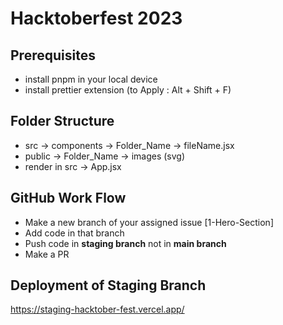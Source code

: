 # Hacktoberfest 2023
## Prerequisites
- install pnpm in your local device
- install prettier extension (to Apply : Alt + Shift + F)

## Folder Structure
- src -> components -> Folder_Name -> fileName.jsx
- public -> Folder_Name -> images (svg)
- render in src -> App.jsx

## GitHub Work Flow
- Make a new branch of your assigned issue [1-Hero-Section]
- Add code in that branch
- Push code in **staging branch** not in **main branch**
- Make a PR

## Deployment of Staging Branch
https://staging-hacktober-fest.vercel.app/
